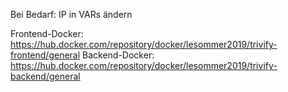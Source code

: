 Bei Bedarf: IP in VARs ändern


Frontend-Docker: https://hub.docker.com/repository/docker/lesommer2019/trivify-frontend/general
Backend-Docker: https://hub.docker.com/repository/docker/lesommer2019/trivify-backend/general
